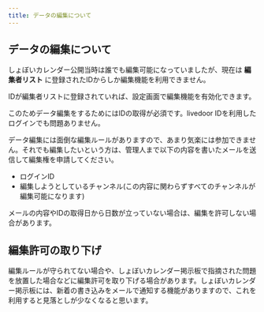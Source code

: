 ```yaml
---
title: データの編集について
---
```


## データの編集について

しょぼいカレンダー公開当時は誰でも編集可能になっていましたが、現在は __編集者リスト__ に登録されたIDからしか編集機能を利用できません。

IDが編集者リストに登録されていれば、設定画面で編集機能を有効化できます。



このためデータ編集をするためにはIDの取得が必須です。livedoor IDを利用したログインでも問題ありません。





データ編集には面倒な編集ルールがありますので、あまり気楽には参加できません。それでも編集したいという方は、管理人まで以下の内容を書いたメールを送信して編集権を申請してください。

-   ログインID
-   編集しようとしているチャンネル(この内容に関わらずすべてのチャンネルが編集可能になります)

メールの内容やIDの取得日から日数が立っていない場合は、編集を許可しない場合があります。





## 編集許可の取り下げ

編集ルールが守られてない場合や、しょぼいカレンダー掲示板で指摘された問題を放置した場合などに編集許可を取り下げる場合があります。しょぼいカレンダー掲示板には、新着の書き込みをメールで通知する機能がありますので、これを利用すると見落としが少なくなると思います。



